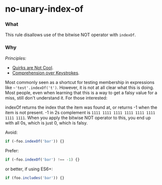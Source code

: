 # no-unary-index-of

### What
This rule disallows use of the bitwise NOT operator with `indexOf`.

### Why

*Principles:*
 - [Quirks are Not Cool]('../principles/quirks.md').
 - [Comprehension over Keystrokes]('../principles/keystrokes.md').

Most commonly seen as a shortcut for testing membership in expressions like `~'test'.indexOf('t')`. However, it
is not at all clear what this is doing. Most people, even when learning that this is a way to get a falsy value for
a miss, still don't understand it. For those interested:

indexOf returns the index that the item was found at, or returns -1 when the item is not present.
-1 in 2s complement is `1111 1111 1111 1111 1111 1111 1111 1111`. When you apply the bitwise NOT operator to this,
you end up with all 0s, which is just 0, which is falsy.

Avoid:

```js
if (~foo.indexOf('bar')) {}
```

Prefer:

```js
if (~foo.indexOf('bar') !== -1) {}
```

or better, if using ES6+:

```js
if (foo.includes('bar')) {}
```
